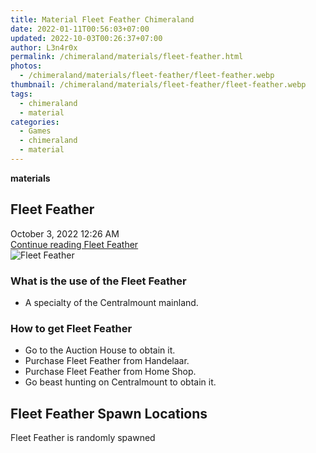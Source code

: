 ```yaml
---
title: Material Fleet Feather Chimeraland
date: 2022-01-11T00:56:03+07:00
updated: 2022-10-03T00:26:37+07:00
author: L3n4r0x
permalink: /chimeraland/materials/fleet-feather.html
photos:
  - /chimeraland/materials/fleet-feather/fleet-feather.webp
thumbnail: /chimeraland/materials/fleet-feather/fleet-feather.webp
tags:
  - chimeraland
  - material
categories:
  - Games
  - chimeraland
  - material
---
```


<section id="bootstrap-wrapper">
  <link
    rel="stylesheet"
    href="https://rawcdn.githack.com/dimaslanjaka/Web-Manajemen/870a349/css/bootstrap-5-3-0-alpha3-wrapper.css"
  />
  <div
    class="row g-0 border rounded overflow-hidden flex-md-row mb-4 shadow-sm position-relative"
  >
    <div class="col p-4 d-flex flex-column position-static">
      <strong class="d-inline-block mb-2 text-success">materials</strong>
      <h2 class="mb-0">Fleet Feather</h2>
      <div class="mb-1 text-muted">October 3, 2022 12:26 AM</div>
      <a
        href="/chimeraland/materials/fleet-feather.html"
        class="stretched-link d-none text-primary"
        >Continue reading Fleet Feather</a
      >
    </div>
    <div class="col-auto d-none d-lg-block">
      <img
        src="/chimeraland/materials/fleet-feather/fleet-feather.webp"
        alt="Fleet Feather"
      />
    </div>
  </div>
  <div class="row">
    <div class="col-lg-6 col-12 mb-2">
      <div class="card bg-dark text-light">
        <div class="card-body">
          <h3 class="card-title">What is the use of the Fleet Feather</h3>
          <div class="card-text">
            <ul>
              <li>A specialty of the Centralmount mainland.</li>
            </ul>
          </div>
        </div>
      </div>
    </div>
    <div class="col-lg-6 col-12 mb-2">
      <div class="card bg-dark text-light">
        <div class="card-body">
          <h3 class="card-title">How to get Fleet Feather</h3>
          <div class="card-text">
            <ul>
              <li>Go to the Auction House to obtain it.</li>
              <li>Purchase Fleet Feather from Handelaar.</li>
              <li>Purchase Fleet Feather from Home Shop.</li>
              <li>Go beast hunting on Centralmount to obtain it.</li>
            </ul>
          </div>
        </div>
      </div>
    </div>
    <div class="col-12 mb-2">
      <h2>Fleet Feather Spawn Locations</h2>
      <p>Fleet Feather is randomly spawned</p>
    </div>
  </div>
</section>